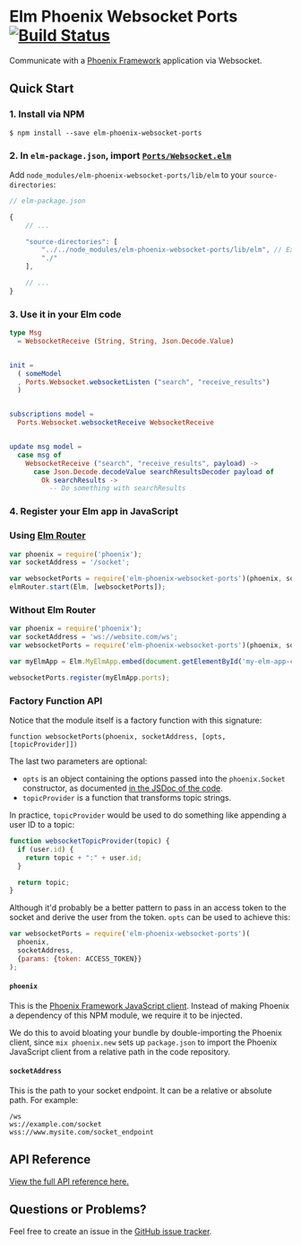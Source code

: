 # Elm Phoenix Websocket Ports [![Build Status](https://travis-ci.org/knledg/elm-phoenix-websocket-ports.svg?branch=master)](https://travis-ci.org/knledg/elm-phoenix-websocket-ports)

Communicate with a [Phoenix Framework](http://www.phoenixframework.org/) application via Websocket.

## Quick Start

### 1. Install via NPM

```
$ npm install --save elm-phoenix-websocket-ports
```

### 2. In `elm-package.json`, import [`Ports/Websocket.elm`](lib/elm/Ports/Websocket.elm)

Add `node_modules/elm-phoenix-websocket-ports/lib/elm` to your `source-directories`:

```js
// elm-package.json

{
    // ...

    "source-directories": [
        "../../node_modules/elm-phoenix-websocket-ports/lib/elm", // Exact path to node_modules may be different for you
        "./"
    ],

    // ...
}
```

### 3. Use it in your Elm code

```elm
type Msg
  = WebsocketReceive (String, String, Json.Decode.Value)


init =
  ( someModel
  , Ports.Websocket.websocketListen ("search", "receive_results")
  )


subscriptions model =
  Ports.Websocket.websocketReceive WebsocketReceive


update msg model =
  case msg of
    WebsocketReceive ("search", "receive_results", payload) ->
      case Json.Decode.decodeValue searchResultsDecoder payload of
        Ok searchResults ->
          -- Do something with searchResults
```

### 4. Register your Elm app in JavaScript

### Using [Elm Router](https://github.com/knledg/elm-router)

```javascript
var phoenix = require('phoenix');
var socketAddress = '/socket';

var websocketPorts = require('elm-phoenix-websocket-ports')(phoenix, socketAddress);
elmRouter.start(Elm, [websocketPorts]);
```

### Without Elm Router

```javascript
var phoenix = require('phoenix');
var socketAddress = 'ws://website.com/ws';
var websocketPorts = require('elm-phoenix-websocket-ports')(phoenix, socketAddress);

var myElmApp = Elm.MyElmApp.embed(document.getElementById('my-elm-app-container'));

websocketPorts.register(myElmApp.ports);
```

### Factory Function API

Notice that the module itself is a factory function with this signature:

```
function websocketPorts(phoenix, socketAddress, [opts, [topicProvider]])
```

The last two parameters are optional:

- `opts` is an object containing the options passed into the `phoenix.Socket` constructor, as documented [in the JSDoc of the code](https://github.com/phoenixframework/phoenix/blob/master/assets/js/phoenix.js).
- `topicProvider` is a function that transforms topic strings.

In practice, `topicProvider` would be used to do something like appending a user ID to a topic:

```js
function websocketTopicProvider(topic) {
  if (user.id) {
    return topic + ":" + user.id;
  }

  return topic;
}
```

Although it'd probably be a better pattern to pass in an access token to the socket and derive the user from the token. `opts` can be used to achieve this:

```js
var websocketPorts = require('elm-phoenix-websocket-ports')(
  phoenix,
  socketAddress,
  {params: {token: ACCESS_TOKEN}}
);
```

#### `phoenix`

This is the [Phoenix Framework JavaScript client](https://www.npmjs.com/package/phoenix). Instead of making Phoenix a dependency of this NPM module, we require it to be injected.

We do this to avoid bloating your bundle by double-importing the Phoenix client, since `mix phoenix.new` sets up `package.json` to import the Phoenix JavaScript client from a relative path in the code repository.

#### `socketAddress`

This is the path to your socket endpoint. It can be a relative or absolute path. For example:

```
/ws
ws://example.com/socket
wss://www.mysite.com/socket_endpoint
```

## API Reference

[View the full API reference here.](./API.md)

## Questions or Problems?

Feel free to create an issue in the [GitHub issue tracker](https://github.com/knledg/elm-phoenix-websocket-ports/issues).
